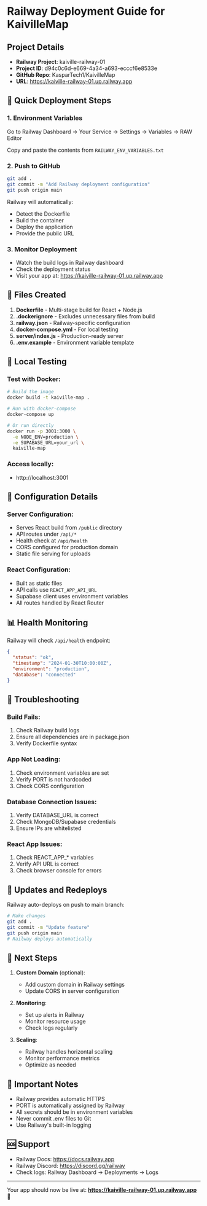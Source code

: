 # Railway Deployment Guide for KaivilleMap

## Project Details
- **Railway Project**: kaiville-railway-01
- **Project ID**: d94c0c6d-e669-4a34-a693-ecccf6e8533e
- **GitHub Repo**: KasparTech1/KaivilleMap
- **URL**: https://kaiville-railway-01.up.railway.app

## 🚀 Quick Deployment Steps

### 1. **Environment Variables**
Go to Railway Dashboard → Your Service → Settings → Variables → RAW Editor

Copy and paste the contents from `RAILWAY_ENV_VARIABLES.txt`

### 2. **Push to GitHub**
```bash
git add .
git commit -m "Add Railway deployment configuration"
git push origin main
```

Railway will automatically:
- Detect the Dockerfile
- Build the container
- Deploy the application
- Provide the public URL

### 3. **Monitor Deployment**
- Watch the build logs in Railway dashboard
- Check the deployment status
- Visit your app at: https://kaiville-railway-01.up.railway.app

## 📁 Files Created

1. **Dockerfile** - Multi-stage build for React + Node.js
2. **.dockerignore** - Excludes unnecessary files from build
3. **railway.json** - Railway-specific configuration
4. **docker-compose.yml** - For local testing
5. **server/index.js** - Production-ready server
6. **.env.example** - Environment variable template

## 🧪 Local Testing

### Test with Docker:
```bash
# Build the image
docker build -t kaiville-map .

# Run with docker-compose
docker-compose up

# Or run directly
docker run -p 3001:3000 \
  -e NODE_ENV=production \
  -e SUPABASE_URL=your_url \
  kaiville-map
```

### Access locally:
- http://localhost:3001

## 🔧 Configuration Details

### Server Configuration:
- Serves React build from `/public` directory
- API routes under `/api/*`
- Health check at `/api/health`
- CORS configured for production domain
- Static file serving for uploads

### React Configuration:
- Built as static files
- API calls use `REACT_APP_API_URL`
- Supabase client uses environment variables
- All routes handled by React Router

## 📊 Health Monitoring

Railway will check `/api/health` endpoint:
```json
{
  "status": "ok",
  "timestamp": "2024-01-30T10:00:00Z",
  "environment": "production",
  "database": "connected"
}
```

## 🐛 Troubleshooting

### Build Fails:
1. Check Railway build logs
2. Ensure all dependencies are in package.json
3. Verify Dockerfile syntax

### App Not Loading:
1. Check environment variables are set
2. Verify PORT is not hardcoded
3. Check CORS configuration

### Database Connection Issues:
1. Verify DATABASE_URL is correct
2. Check MongoDB/Supabase credentials
3. Ensure IPs are whitelisted

### React App Issues:
1. Check REACT_APP_* variables
2. Verify API URL is correct
3. Check browser console for errors

## 🔄 Updates and Redeploys

Railway auto-deploys on push to main branch:
```bash
# Make changes
git add .
git commit -m "Update feature"
git push origin main
# Railway deploys automatically
```

## 🎯 Next Steps

1. **Custom Domain** (optional):
   - Add custom domain in Railway settings
   - Update CORS in server configuration

2. **Monitoring**:
   - Set up alerts in Railway
   - Monitor resource usage
   - Check logs regularly

3. **Scaling**:
   - Railway handles horizontal scaling
   - Monitor performance metrics
   - Optimize as needed

## 📝 Important Notes

- Railway provides automatic HTTPS
- PORT is automatically assigned by Railway
- All secrets should be in environment variables
- Never commit .env files to Git
- Use Railway's built-in logging

## 🆘 Support

- Railway Docs: https://docs.railway.app
- Railway Discord: https://discord.gg/railway
- Check logs: Railway Dashboard → Deployments → Logs

---

Your app should now be live at: **https://kaiville-railway-01.up.railway.app** 🎉